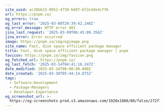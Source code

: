 ```yaml
---
site_uuid: ac38bb15-8952-4730-b697-bf2e3de4cff6
url: https://pnpm.io/
og_errors: true
og_last_error: '2025-03-08T20:39:42.248Z'
og_error_message: HTTP error 401
jina_last_request: '2025-03-09T06:45:09.356Z'
jina_error: Error occurred
image: https://pnpm.io/img/ogimage.png
site_name: Fast, disk space efficient package manager
title: Fast, disk space efficient package manager | pnpm
favicon: https://pnpm.io/img/favicon.png
og_fetched_url: https://pnpm.io/
og_last_fetch: '2025-03-14T04:41:16.247Z'
date_modified: 2025-03-24T00:00:00.000Z
date_created: '2025-03-30T05:44:14.875Z'
tags:
  - Software-Development
  - Package-Managers
  - Developer-Experience
og_screenshot_url: >-
  https://og-screenshots-prod.s3.amazonaws.com/1920x1080/80/false/272f73dd47b52a168a269893971a19ef0ba9535e31f79bdb168ac19952c128de.jpeg
---
```


